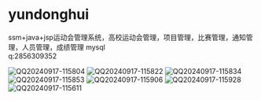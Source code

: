 # yundonghui
ssm+java+jsp运动会管理系统，高校运动会管理，项目管理，比赛管理，通知管理，人员管理，成绩管理
mysql  
q:2856309352

![QQ20240917-115804](https://github.com/user-attachments/assets/05315577-cc8e-4806-aae4-5487690f0227)
![QQ20240917-115822](https://github.com/user-attachments/assets/ef551019-e8c3-45c0-aff9-31fb1bd96399)
![QQ20240917-115834](https://github.com/user-attachments/assets/81c20d83-2cd2-4668-b7ca-77ca1bebe439)
![QQ20240917-115853](https://github.com/user-attachments/assets/a5706e7b-35ea-4dcb-ad6f-eb5cfb73a3ec)
![QQ20240917-115906](https://github.com/user-attachments/assets/da9a0a80-ba3a-419b-95ff-937d0f3b2176)
![QQ20240917-115928](https://github.com/user-attachments/assets/77766e8a-c798-4d54-b611-62daacc4c92a)
![QQ20240917-115611](https://github.com/user-attachments/assets/901b246b-ec17-4bce-ac1b-68a15ef59bee)





